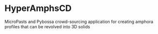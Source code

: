 # HyperAmphsCD
MicroPasts and Pybossa crowd-sourcing application for creating amphora profiles that can be revolved into 3D solids
